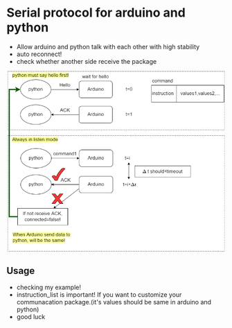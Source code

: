 # Serial protocol for arduino and python
- Allow arduino and python talk with each other with high stability
- auto reconnect!
- check whether  another side receive the package
<img src="ardu_py%20protocal.png" width="700" /> 

## Usage
- checking my example!
- instruction_list is important! If you want to customize your communacation package.(it's values should be same in arduino and python)
- good luck
